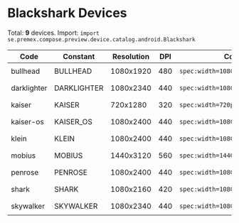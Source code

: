 # Blackshark Devices

Total: **9** devices. Import: `import se.premex.compose.preview.device.catalog.android.Blackshark`

| Code | Constant | Resolution | DPI | Compose Spec | Preview Usage |
|------|----------|------------|-----|-------------|---------------|
| bullhead | BULLHEAD | 1080x1920 | 480 | `spec:width=1080px,height=1920px,dpi=480` | `@Preview(device = Blackshark.BULLHEAD)` |
| darklighter | DARKLIGHTER | 1080x2340 | 440 | `spec:width=1080px,height=2340px,dpi=440` | `@Preview(device = Blackshark.DARKLIGHTER)` |
| kaiser | KAISER | 720x1280 | 320 | `spec:width=720px,height=1280px,dpi=320` | `@Preview(device = Blackshark.KAISER)` |
| kaiser-os | KAISER_OS | 1080x2400 | 440 | `spec:width=1080px,height=2400px,dpi=440` | `@Preview(device = Blackshark.KAISER_OS)` |
| klein | KLEIN | 1080x2400 | 440 | `spec:width=1080px,height=2400px,dpi=440` | `@Preview(device = Blackshark.KLEIN)` |
| mobius | MOBIUS | 1440x3120 | 560 | `spec:width=1440px,height=3120px,dpi=560` | `@Preview(device = Blackshark.MOBIUS)` |
| penrose | PENROSE | 1080x2400 | 440 | `spec:width=1080px,height=2400px,dpi=440` | `@Preview(device = Blackshark.PENROSE)` |
| shark | SHARK | 1080x2160 | 420 | `spec:width=1080px,height=2160px,dpi=420` | `@Preview(device = Blackshark.SHARK)` |
| skywalker | SKYWALKER | 1080x2340 | 440 | `spec:width=1080px,height=2340px,dpi=440` | `@Preview(device = Blackshark.SKYWALKER)` |

<!-- Generated automatically. Do not edit manually. -->

